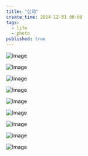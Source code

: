 ```yaml
---
title: "公司"
create_time: 2024-12-01 00:00
tags:
  - life
  - photo
published: true
---
```


![Image](/2024-12-22-company2/1.jpeg)

![Image](/2024-12-22-company2/2.jpeg)

![Image](/2024-12-22-company2/3.jpeg)

![Image](/2024-12-22-company2/4.jpeg)

[//]: # (![Image]&#40;/2024-12-22-company2/5.jpeg&#41;)

![Image](/2024-12-22-company2/9.jpeg)

![Image](/2024-12-22-company2/6.jpeg)

[//]: # (![Image]&#40;/2024-12-22-company2/7.jpeg&#41;)

![Image](/2024-12-22-company2/11.jpeg)

![Image](/2024-12-22-company2/8.jpeg)

[//]: # (![Image]&#40;/2024-12-22-company2/10.jpeg&#41;)


[//]: # (![Image]&#40;/2024-12-22-company2/12.jpeg&#41;)

![Image](/2024-12-22-company2/13.jpeg)
